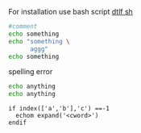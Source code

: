 For installation use bash script
[dtlf sh](dtlf.sh)

```bash
#comment
echo something
echo "something \
      aggg"
echo something
```
spelling error
```sh
echo anything
echo anything
```

```vim
if index(['a','b'],'c') ==-1
  echom expand('<cword>')
endif
```

